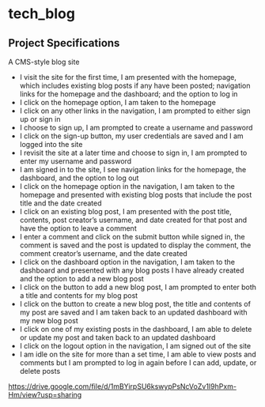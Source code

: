 # tech_blog
## Project Specifications
A CMS-style blog site
* I visit the site for the first time, I am presented with the homepage, which includes existing blog posts if any have been posted; navigation links for the homepage and the dashboard; and the option to log in
* I click on the homepage option, I am taken to the homepage
* I click on any other links in the navigation, I am prompted to either sign up or sign in
* I choose to sign up, I am prompted to create a username and password
* I click on the sign-up button, my user credentials are saved and I am logged into the site
* I revisit the site at a later time and choose to sign in, I am prompted to enter my username and password
* I am signed in to the site, I see navigation links for the homepage, the dashboard, and the option to log out
* I click on the homepage option in the navigation, I am taken to the homepage and presented with existing blog posts that include the post title and the date created
* I click on an existing blog post, I am presented with the post title, contents, post creator’s username, and date created for that post and have the option to leave a comment
* I enter a comment and click on the submit button while signed in, the comment is saved and the post is updated to display the comment, the comment creator’s username, and the date created
* I click on the dashboard option in the navigation, I am taken to the dashboard and presented with any blog posts I have already created and the option to add a new blog post
* I click on the button to add a new blog post, I am prompted to enter both a title and contents for my blog post
* I click on the button to create a new blog post, the title and contents of my post are saved and I am taken back to an updated dashboard with my new blog post
* I click on one of my existing posts in the dashboard, I am able to delete or update my post and taken back to an updated dashboard
* I click on the logout option in the navigation, I am signed out of the site
* I am idle on the site for more than a set time, I am able to view posts and comments but I am prompted to log in again before I can add, update, or delete posts

https://drive.google.com/file/d/1mBYirpSU6kswypPsNcVoZv1I9hPxm-Hm/view?usp=sharing
